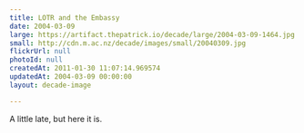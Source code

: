 ```yaml
---
title: LOTR and the Embassy
date: 2004-03-09
large: https://artifact.thepatrick.io/decade/large/2004-03-09-1464.jpg
small: http://cdn.m.ac.nz/decade/images/small/20040309.jpg
flickrUrl: null
photoId: null
createdAt: 2011-01-30 11:07:14.969574
updatedAt: 2004-03-09 00:00:00
layout: decade-image

---
```

A little late, but here it is.
